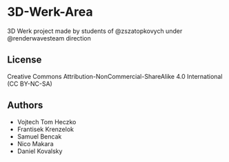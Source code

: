 # 3D-Werk-Area
3D Werk project made by students of @zszatopkovych under @renderwavesteam direction

## License
Creative Commons Attribution-NonCommercial-ShareAlike 4.0 International (CC BY-NC-SA)

## Authors
- Vojtech Tom Heczko
- Frantisek Krenzelok
- Samuel Bencak
- Nico Makara
- Daniel Kovalsky
